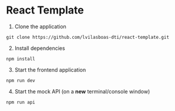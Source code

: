 # React Template

1. Clone the application
```
git clone https://github.com/lvilasboas-dti/react-template.git
```

2. Install dependencies
```
npm install
```

3. Start the frontend application
```
npm run dev
```

4. Start the mock API (on a **new** terminal/console window)
```
npm run api
```